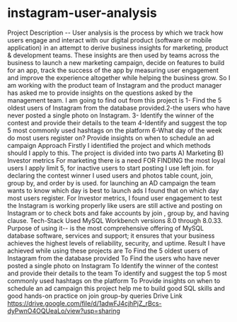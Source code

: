 # instagram-user-analysis
Project Description --
User analysis is the process by which we track how users engage and interact with our digital product
(software or mobile application) in an attempt to derive business insights for marketing, product & 
development teams. These insights are then used by teams across the business to launch a new marketing 
campaign, decide on features to build for an app, track the success of the app by measuring user 
engagement and improve the experience altogether while helping the business grow. So I am working with 
the product team of Instagram and the product manager has asked me to provide insights on the questions 
asked by the management team. I am going to find out from this project is 1- Find the 5 oldest users of 
Instagram from the database provided.2-the users who have never posted a single photo on Instagram. 
3- Identify the winner of the contest and provide their details to the team 4-Identify and suggest the top 5 
most commonly used hashtags on the platform 6-What day of the week do most users register on? Provide 
insights on when to schedule an ad campaign
Approach
Firstly I identified the project and which methods should I apply to this.
The project is divided into two parts A) Marketing B) Investor metrics
For marketing there is a need FOR FINDING the most loyal users I apply limit 5, for inactive users to 
start posting I use left join. for declaring the contest winner I used users and photos table count, join, group 
by, and order by is used. for launching an AD campaign the team wants to know which day is best to 
launch ads I found that on which day most users register.
For Investor metrics, I found user engagement to test the Instagram is working properly like users are still 
active and posting on Instagram or to check bots and fake accounts by join , group by, and having clause.
Tech-Stack Used
MySQL Workbench versions 8.0 through 8.0.33.
Purpose of using it-- is the most comprehensive offering of MySQL database software, services and 
support; it ensures that your business achieves the highest levels of reliability, security, and uptime.
Result
I have achieved while using these projects are 
To Find the 5 oldest users of Instagram from the database provided
To Find the users who have never posted a single photo on Instagram
To Identify the winner of the contest and provide their details to the team
To identify and suggest the top 5 most commonly used hashtags on the platform
To Provide insights on when to schedule an ad campaign
this project help me to build good SQL skills and good hands-on practice on join group-by queries
Drive Link
https://drive.google.com/file/d/1adwFJ4cjhPjZ_rBcs-dyPwnO4OQUeaLo/view?usp=sharing
